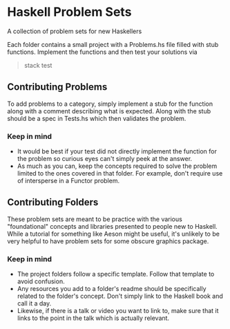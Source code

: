 # Haskell Problem Sets

A collection of problem sets for new Haskellers

Each folder contains a small project with a Problems.hs file filled with stub functions. Implement the functions and then test your solutions via

> stack test

## Contributing Problems

To add problems to a category, simply implement a stub for the function along with a comment describing what is expected. Along with the stub should be a spec in Tests.hs which then validates the problem. 

### Keep in mind
- It would be best if your test did not directly implement the function for the problem so curious eyes can't simply peek at the answer.
- As much as you can, keep the concepts required to solve the problem limited to the ones covered in that folder. For example, don't require use of intersperse in a Functor problem.

## Contributing Folders

These problem sets are meant to be practice with the various "foundational" concepts and libraries presented to people new to Haskell. While a tutorial for something like Aeson might be useful, it's unlikely to be very helpful to have problem sets for some obscure graphics package.

### Keep in mind
- The project folders follow a specific template. Follow that template to avoid confusion.
- Any resources you add to a folder's readme should be specifically related to the folder's concept. Don't simply link to the Haskell book and call it a day.
- Likewise, if there is a talk or video you want to link to, make sure that it links to the point in the talk which is actually relevant.
